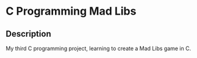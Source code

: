 # C Programming Mad Libs

## Description
My third C programming project, learning to create a Mad Libs game in C.

